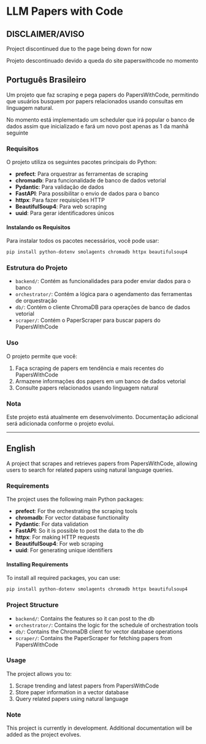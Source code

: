 # LLM Papers with Code

## DISCLAIMER/AVISO

Project discontinued due to the page being down for now

Projeto descontinuado devido a queda do site paperswithcode no momento

## Português Brasileiro

Um projeto que faz scraping e pega papers do PapersWithCode, permitindo que usuários busquem por papers relacionados usando consultas em linguagem natural.

No momento está implementado um scheduler que irá popular o banco de dados assim que inicializado e fará um novo post apenas as 1 da manhã seguinte

### Requisitos

O projeto utiliza os seguintes pacotes principais do Python:
- **prefect**: Para orquestrar as ferramentas de scraping
- **chromadb**: Para funcionalidade de banco de dados vetorial
- **Pydantic**: Para validação de dados
- **FastAPI**: Para possibilitar o envio de dados para o banco
- **httpx**: Para fazer requisições HTTP
- **BeautifulSoup4**: Para web scraping
- **uuid**: Para gerar identificadores únicos

#### Instalando os Requisitos

Para instalar todos os pacotes necessários, você pode usar:
```bash
pip install python-dotenv smolagents chromadb httpx beautifulsoup4
```

### Estrutura do Projeto

- `backend/`: Contém as funcionalidades para poder enviar dados para o banco
- `orchestrator/`: Contém a lógica para o agendamento das ferramentas de orquestração
- `db/`: Contém o cliente ChromaDB para operações de banco de dados vetorial
- `scraper/`: Contém o PaperScraper para buscar papers do PapersWithCode

### Uso

O projeto permite que você:
1. Faça scraping de papers em tendência e mais recentes do PapersWithCode
2. Armazene informações dos papers em um banco de dados vetorial
3. Consulte papers relacionados usando linguagem natural

### Nota

Este projeto está atualmente em desenvolvimento. Documentação adicional será adicionada conforme o projeto evolui.

---

## English

A project that scrapes and retrieves papers from PapersWithCode, allowing users to search for related papers using natural language queries.

### Requirements

The project uses the following main Python packages:
- **prefect**: For the orchestrating the scraping tools
- **chromadb**: For vector database functionality
- **Pydantic**: For data validation
- **FastAPI**: So it is possible to post the data to the db
- **httpx**: For making HTTP requests
- **BeautifulSoup4**: For web scraping
- **uuid**: For generating unique identifiers

#### Installing Requirements

To install all required packages, you can use:
```bash
pip install python-dotenv smolagents chromadb httpx beautifulsoup4
```

### Project Structure

- `backend/`: Contains the features so it can post to the db
- `orchestrator/`: Contains the logic for the schedule of orchestration tools
- `db/`: Contains the ChromaDB client for vector database operations
- `scraper/`: Contains the PaperScraper for fetching papers from PapersWithCode

### Usage

The project allows you to:
1. Scrape trending and latest papers from PapersWithCode
2. Store paper information in a vector database
3. Query related papers using natural language

### Note

This project is currently in development. Additional documentation will be added as the project evolves.